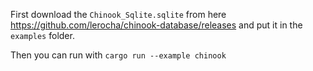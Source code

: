 First download the `Chinook_Sqlite.sqlite` from here https://github.com/lerocha/chinook-database/releases and put it in the `examples` folder.

Then you can run with `cargo run --example chinook`